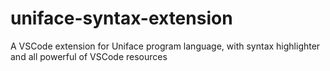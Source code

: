 # uniface-syntax-extension
A VSCode extension for Uniface program language, with syntax highlighter and all powerful of VSCode resources
